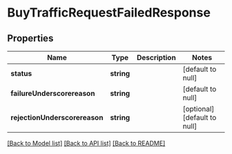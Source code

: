 # BuyTrafficRequestFailedResponse

## Properties
Name | Type | Description | Notes
------------ | ------------- | ------------- | -------------
**status** | **string** |  | [default to null]
**failureUnderscorereason** | **string** |  | [default to null]
**rejectionUnderscorereason** | **string** |  | [optional] [default to null]

[[Back to Model list]](../README.md#documentation-for-models) [[Back to API list]](../README.md#documentation-for-api-endpoints) [[Back to README]](../README.md)


